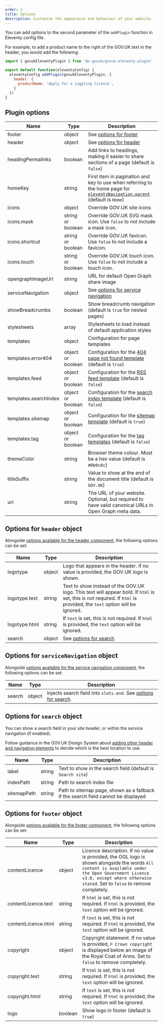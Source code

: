 ```yaml
---
order: 2
title: Options
description: Customise the appearance and behaviour of your website.
---
```


You can add options to the second parameter of the `addPlugin` function in Eleventy config file.

For example, to add a product name to the right of the GOV.UK text in the header, you would add the following:

```js
import { govukEleventyPlugin } from '@x-govuk/govuk-eleventy-plugin'

export default function(eleventyConfig) {
  eleventyConfig.addPlugin(govukEleventyPlugin, {
    header: {
      productName: 'Apply for a juggling licence',
    }
  })
}
```

## Plugin options

| Name                  | Type              | Description                                                                                                                                                                  |
| --------------------- | ----------------- | ---------------------------------------------------------------------------------------------------------------------------------------------------------------------------- |
| footer                | object            | See [options for footer](#options-for-footer-object)                                                                                                                         |
| header                | object            | See [options for header](#options-for-header-object)                                                                                                                         |
| headingPermalinks     | boolean           | Add links to headings, making it easier to share sections of a page (default is `false`)                                                                                     |
| homeKey               | string            | First item in pagination and key to use when referring to the home page for [`eleventyNavigation.parent`](https://www.11ty.dev/docs/plugins/navigation/) (default is `Home`) |
| icons                 | object            | Override GOV.UK site icons                                                                                                                                                   |
| icons.mask            | string or boolean | Override GOV.UK SVG mask icon. Use `false` to not include a mask icon.                                                                                                       |
| icons.shortcut        | string or boolean | Override GOV.UK favicon. Use `false` to not include a favicon.                                                                                                               |
| icons.touch           | string or boolean | Override GOV.UK touch icon. Use `false` to not include a touch icon.                                                                                                         |
| opengraphImageUrl     | string            | URL for default Open Graph share image                                                                                                                                       |
| serviceNavigation     | object            | See [options for service navigation](#options-for-service-navigation-object)                                                                                                 |
| showBreadcrumbs       | boolean           | Show breadcrumb navigation (default is `true` for nested pages)                                                                                                              |
| stylesheets           | array             | Stylesheets to load instead of default application styles                                                                                                                    |
| templates             | object            | Configuration for page templates                                                                                                                                             |
| templates.error404    | object or boolean | Configuration for the [404 page not found template](/features/404) (default is `true`)                                                                                       |
| templates.feed        | object or boolean | Configuration for the [RSS feed template](/features/feed) (default is `false`)                                                                                               |
| templates.searchIndex | object or boolean | Configuration for the [search index template](/features/search) (default is `false`)                                                                                         |
| templates.sitemap     | object or boolean | Configuration for the [sitemap template](/features/sitemap) (default is `true`)                                                                                              |
| templates.tag         | object or boolean | Configuration for the [tag templates](/features/tags) (default is `false`)                                                                                                   |
| themeColor            | string            | Browser theme colour. Must be a hex value (default is `#0b0c0c`)                                                                                                             |
| titleSuffix           | string            | Value to show at the end of the document title (default is `GOV.UK`)                                                                                                         |
| url                   | string            | The URL of your website. Optional, but required to have valid canonical URLs in Open Graph meta data.                                                                        |

## Options for `header` object

Alongside [options available for the header component](https://design-system.service.gov.uk/components/header/), the following options can be set:

| Name          | Type   | Description                                                                                                                                                            |
| ------------- | ------ | ---------------------------------------------------------------------------------------------------------------------------------------------------------------------- |
| logotype      | object | Logo that appears in the header. If no value is provided, the GOV.UK logo is shown.                                                                                    |
| logotype.text | string | Text to show instead of the GOV.UK logo. This text will appear bold. If `html` is set, this is not required. If `html` is provided, the `text` option will be ignored. |
| logotype.html | string | If `text` is set, this is not required. If `html` is provided, the `text` option will be ignored.                                                                      |
| search        | object | See [options for search](#options-for-search-object)                                                                                                                   |

## Options for `serviceNavigation` object

Alongside [options available for the service navigation component](https://design-system.service.gov.uk/components/service-navigation/), the following options can be set:

| Name   | Type   | Description                                                                                  |
| ------ | ------ | -------------------------------------------------------------------------------------------- |
| search | object | Injects search field into `slots.end`. See [options for search](#options-for-search-object). |

## Options for `search` object

You can show a search field in your site header, or within the service navigation (if enabled).

Follow guidance in the GOV.UK Design System about [adding other header and navigation elements](https://design-system.service.gov.uk/patterns/navigate-a-service/#adding-other-header-and-navigation-elements) to decide which is the best location to use.

| Name        | Type   | Description                                                                       |
| ----------- | ------ | --------------------------------------------------------------------------------- |
| label       | string | Text to show in the search field (default is `Search site`)                       |
| indexPath   | string | Path to search index file                                                         |
| sitemapPath | string | Path to sitemap page, shown as a fallback if the search field cannot be displayed |

## Options for `footer` object

Alongside [options available for the footer component](https://design-system.service.gov.uk/components/footer/), the following options can be set:

| Name                | Type    | Description                                                                                                                                                                                                                    |
| ------------------- | ------- | ------------------------------------------------------------------------------------------------------------------------------------------------------------------------------------------------------------------------------ |
| contentLicence      | object  | Licence description. If no value is provided, the OGL logo is shown alongside the words `All content is available under the Open Government Licence v3.0, except where otherwise stated`. Set to `false` to remove completely. |
| contentLicence.text | string  | If `html` is set, this is not required. If `html` is provided, the `text` option will be ignored.                                                                                                                              |
| contentLicence.html | string  | If `text` is set, this is not required. If `html` is provided, the `text` option will be ignored.                                                                                                                              |
| copyright           | object  | Copyright statement. If no value is provided, `© Crown copyright` is displayed below an image of the Royal Coat of Arms. Set to `false` to remove completely.                                                                 |
| copyright.text      | string  | If `html` is set, this is not required. If `html` is provided, the `text` option will be ignored.                                                                                                                              |
| copyright.html      | string  | If `text` is set, this is not required. If `html` is provided, the `text` option will be ignored.                                                                                                                              |
| logo                | boolean | Show logo in footer (default is `true`)                                                                                                                                                                                        |
